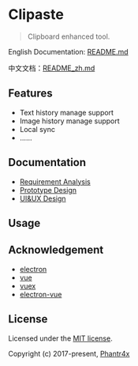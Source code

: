 # Clipaste

> Clipboard enhanced tool.

English Documentation: [README.md](https://github.com/Phantr4x/clipaste/blob/master/README.md)

中文文档：[README_zh.md](https://github.com/Phantr4x/clipaste/blob/master/README_zh.md)

## Features

- Text history manage support
- Image history manage support
- Local sync
- ……

## Documentation

- [Requirement Analysis]()
- [Prototype Design]()
- [UI&UX Design]()

## Usage



## Acknowledgement

- [electron](https://github.com/electron/electron)
- [vue](https://github.com/vuejs/vue)
- [vuex](https://github.com/vuejs/vuex/)
- [electron-vue](https://github.com/SimulatedGREG/electron-vue)

## License

Licensed under the [MIT license](https://opensource.org/licenses/MIT).

Copyright (c) 2017-present, [Phantr4x](https://github.com/Phantr4x)
